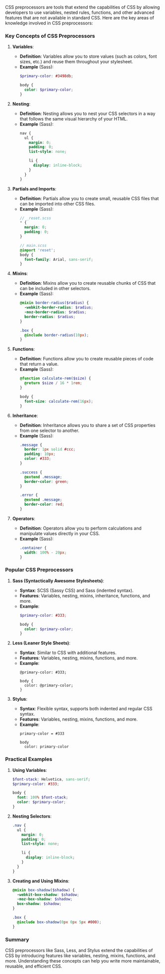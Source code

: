 CSS preprocessors are tools that extend the capabilities of CSS by allowing developers to use variables, nested rules, functions, and other advanced features that are not available in standard CSS. Here are the key areas of knowledge involved in CSS preprocessors:

### Key Concepts of CSS Preprocessors

1. **Variables**:
   - **Definition**: Variables allow you to store values (such as colors, font sizes, etc.) and reuse them throughout your stylesheet.
   - **Example** (Sass):
     ```scss
     $primary-color: #3498db;

     body {
       color: $primary-color;
     }
     ```

2. **Nesting**:
   - **Definition**: Nesting allows you to nest your CSS selectors in a way that follows the same visual hierarchy of your HTML.
   - **Example** (Sass):
     ```scss
     nav {
       ul {
         margin: 0;
         padding: 0;
         list-style: none;

         li {
           display: inline-block;
         }
       }
     }
     ```

3. **Partials and Imports**:
   - **Definition**: Partials allow you to create small, reusable CSS files that can be imported into other CSS files.
   - **Example** (Sass):
     ```scss
     // _reset.scss
     * {
       margin: 0;
       padding: 0;
     }

     // main.scss
     @import 'reset';
     body {
       font-family: Arial, sans-serif;
     }
     ```

4. **Mixins**:
   - **Definition**: Mixins allow you to create reusable chunks of CSS that can be included in other selectors.
   - **Example** (Sass):
     ```scss
     @mixin border-radius($radius) {
       -webkit-border-radius: $radius;
       -moz-border-radius: $radius;
       border-radius: $radius;
     }

     .box { 
       @include border-radius(10px);
     }
     ```

5. **Functions**:
   - **Definition**: Functions allow you to create reusable pieces of code that return a value.
   - **Example** (Sass):
     ```scss
     @function calculate-rem($size) {
       @return $size / 16 * 1rem;
     }

     body {
       font-size: calculate-rem(16px);
     }
     ```

6. **Inheritance**:
   - **Definition**: Inheritance allows you to share a set of CSS properties from one selector to another.
   - **Example** (Sass):
     ```scss
     .message {
       border: 1px solid #ccc;
       padding: 10px;
       color: #333;
     }

     .success {
       @extend .message;
       border-color: green;
     }

     .error {
       @extend .message;
       border-color: red;
     }
     ```

7. **Operators**:
   - **Definition**: Operators allow you to perform calculations and manipulate values directly in your CSS.
   - **Example** (Sass):
     ```scss
     .container {
       width: 100% - 20px;
     }
     ```

### Popular CSS Preprocessors

1. **Sass (Syntactically Awesome Stylesheets)**:
   - **Syntax**: SCSS (Sassy CSS) and Sass (indented syntax).
   - **Features**: Variables, nesting, mixins, inheritance, functions, and more.
   - **Example**:
     ```scss
     $primary-color: #333;

     body {
       color: $primary-color;
     }
     ```

2. **Less (Leaner Style Sheets)**:
   - **Syntax**: Similar to CSS with additional features.
   - **Features**: Variables, nesting, mixins, functions, and more.
   - **Example**:
     ```less
     @primary-color: #333;

     body {
       color: @primary-color;
     }
     ```

3. **Stylus**:
   - **Syntax**: Flexible syntax, supports both indented and regular CSS syntax.
   - **Features**: Variables, nesting, mixins, functions, and more.
   - **Example**:
     ```stylus
     primary-color = #333

     body
       color: primary-color
     ```

### Practical Examples

1. **Using Variables**:
   ```scss
   $font-stack: Helvetica, sans-serif;
   $primary-color: #333;

   body {
     font: 100% $font-stack;
     color: $primary-color;
   }
   ```

2. **Nesting Selectors**:
   ```scss
   .nav {
     ul {
       margin: 0;
       padding: 0;
       list-style: none;

       li {
         display: inline-block;
       }
     }
   }
   ```

3. **Creating and Using Mixins**:
   ```scss
   @mixin box-shadow($shadow) {
     -webkit-box-shadow: $shadow;
     -moz-box-shadow: $shadow;
     box-shadow: $shadow;
   }

   .box { 
     @include box-shadow(0px 0px 5px #000);
   }
   ```

### Summary

CSS preprocessors like Sass, Less, and Stylus extend the capabilities of CSS by introducing features like variables, nesting, mixins, functions, and more. Understanding these concepts can help you write more maintainable, reusable, and efficient CSS.